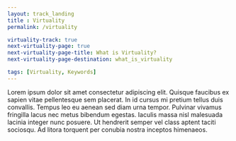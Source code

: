 ```yaml
--- 
layout: track_landing
title : Virtuality
permalink: /virtuality

virtuality-track: true
next-virtuality-page: true
next-virtuality-page-title: What is Virtuality?
next-virtuality-page-destination: what_is_virtuality

tags: [Virtuality, Keywords]
---
```


Lorem ipsum dolor sit amet consectetur adipiscing elit. Quisque faucibus ex sapien vitae pellentesque sem placerat. In id cursus mi pretium tellus duis convallis. Tempus leo eu aenean sed diam urna tempor. Pulvinar vivamus fringilla lacus nec metus bibendum egestas. Iaculis massa nisl malesuada lacinia integer nunc posuere. Ut hendrerit semper vel class aptent taciti sociosqu. Ad litora torquent per conubia nostra inceptos himenaeos.